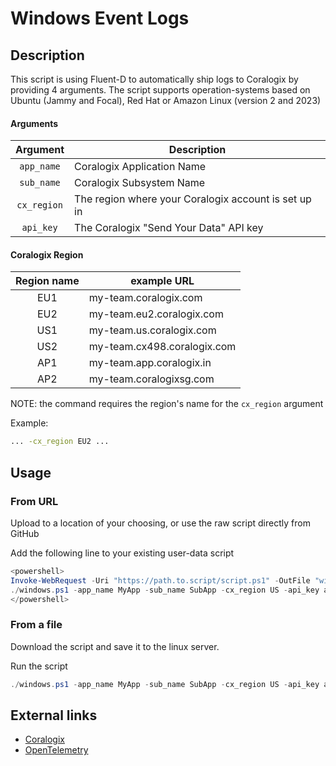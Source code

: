 # Windows Event Logs

## Description
This script is using Fluent-D to automatically ship logs to Coralogix by providing 4 arguments.
The script supports operation-systems based on Ubuntu (Jammy and Focal), Red Hat or Amazon Linux (version 2 and 2023)

#### Arguments
|  Argument   | Description                                          |
|:-----------:|------------------------------------------------------|
| `app_name`  | Coralogix Application Name                           |
| `sub_name`  | Coralogix Subsystem Name                             |
| `cx_region` | The region where your Coralogix account is set up in |
|  `api_key`  | The Coralogix "Send Your Data" API key               |

#### Coralogix Region
| Region name | example URL                 |
|:-----------:|-----------------------------|
|     EU1     | my-team.coralogix.com       |
|     EU2     | my-team.eu2.coralogix.com   |
|     US1     | my-team.us.coralogix.com    |
|     US2     | my-team.cx498.coralogix.com |
|     AP1     | my-team.app.coralogix.in    |
|     AP2     | my-team.coralogixsg.com     |

NOTE: the command requires the region's name for the `cx_region` argument

Example:
```bash
... -cx_region EU2 ...
```

## Usage

### From URL
Upload to a location of your choosing, or use the raw script directly from GitHub 

Add the following line to your existing user-data script
```powershell
<powershell>
Invoke-WebRequest -Uri "https://path.to.script/script.ps1" -OutFile "windows.ps1"
./windows.ps1 -app_name MyApp -sub_name SubApp -cx_region US -api_key abc123
</powershell>
```

### From a file
Download the script and save it to the linux server.

Run the script 
```powershell
./windows.ps1 -app_name MyApp -sub_name SubApp -cx_region US -api_key abc123
```

## External links
* [Coralogix](https://coralogix.com/)
* [OpenTelemetry](https://opentelemetry.io/)
